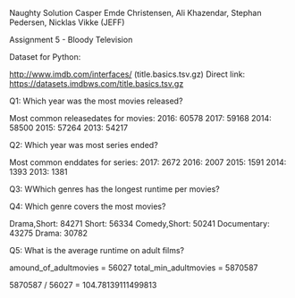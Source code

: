 Naughty Solution Casper Emde Christensen, Ali Khazendar, Stephan Pedersen, Nicklas Vikke (JEFF)

Assignment 5 - Bloody Television

Dataset for Python:

http://www.imdb.com/interfaces/ (title.basics.tsv.gz) Direct link: https://datasets.imdbws.com/title.basics.tsv.gz

Q1: Which year was the most movies released?

Most common releasedates for movies:
2016:   60578
2017:   59168
2014:   58500
2015:   57264
2013:   54217

Q2: Which year was most series ended?

Most common enddates for series:
2017:    2672
2016:    2007
2015:    1591
2014:    1393
2013:    1381

Q3: WWhich genres has the longest runtime per movies?

Q4: Which genre covers the most movies?

Drama,Short:   84271
Short:   56334
Comedy,Short:   50241
Documentary:   43275
Drama:   30782

Q5: What is the average runtime on adult films?

amound_of_adultmovies = 56027
total_min_adultmovies = 5870587

5870587 / 56027 =  104.78139111499813
